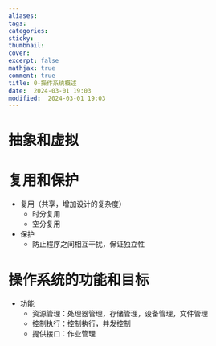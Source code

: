 ```yaml
---
aliases: 
tags: 
categories:
sticky:
thumbnail:
cover: 
excerpt: false
mathjax: true
comment: true
title: 0-操作系统概述
date:  2024-03-01 19:03
modified:  2024-03-01 19:03
---
```

# 抽象和虚拟

# 复用和保护


- 复用（共享，增加设计的复杂度）
	- 时分复用
	- 空分复用
- 保护
	- 防止程序之间相互干扰，保证独立性

# 操作系统的功能和目标

- 功能
	- 资源管理：处理器管理，存储管理，设备管理，文件管理
	- 控制执行：控制执行，并发控制
	- 提供接口：作业管理


